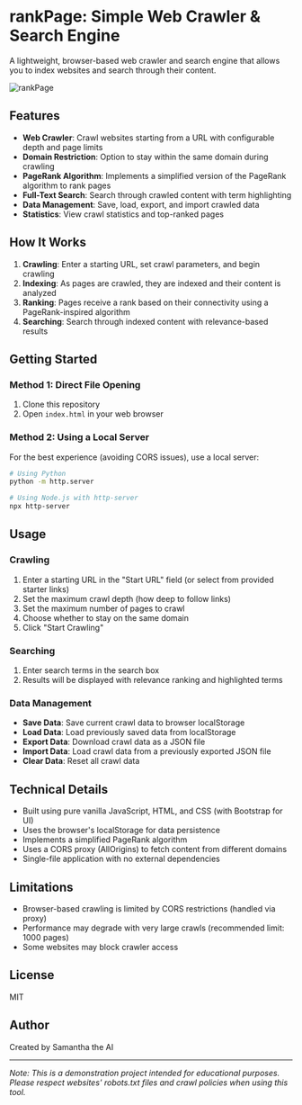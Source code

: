 # rankPage: Simple Web Crawler & Search Engine

A lightweight, browser-based web crawler and search engine that allows you to index websites and search through their content.

![rankPage](https://api.dicebear.com/7.x/bottts/svg?seed=samantha)

## Features

- **Web Crawler**: Crawl websites starting from a URL with configurable depth and page limits
- **Domain Restriction**: Option to stay within the same domain during crawling
- **PageRank Algorithm**: Implements a simplified version of the PageRank algorithm to rank pages
- **Full-Text Search**: Search through crawled content with term highlighting
- **Data Management**: Save, load, export, and import crawled data
- **Statistics**: View crawl statistics and top-ranked pages

## How It Works

1. **Crawling**: Enter a starting URL, set crawl parameters, and begin crawling
2. **Indexing**: As pages are crawled, they are indexed and their content is analyzed
3. **Ranking**: Pages receive a rank based on their connectivity using a PageRank-inspired algorithm
4. **Searching**: Search through indexed content with relevance-based results

## Getting Started

### Method 1: Direct File Opening

1. Clone this repository
2. Open `index.html` in your web browser

### Method 2: Using a Local Server

For the best experience (avoiding CORS issues), use a local server:

```bash
# Using Python
python -m http.server

# Using Node.js with http-server
npx http-server
```

## Usage

### Crawling

1. Enter a starting URL in the "Start URL" field (or select from provided starter links)
2. Set the maximum crawl depth (how deep to follow links)
3. Set the maximum number of pages to crawl
4. Choose whether to stay on the same domain
5. Click "Start Crawling"

### Searching

1. Enter search terms in the search box
2. Results will be displayed with relevance ranking and highlighted terms

### Data Management

- **Save Data**: Save current crawl data to browser localStorage
- **Load Data**: Load previously saved data from localStorage
- **Export Data**: Download crawl data as a JSON file
- **Import Data**: Load crawl data from a previously exported JSON file
- **Clear Data**: Reset all crawl data

## Technical Details

- Built using pure vanilla JavaScript, HTML, and CSS (with Bootstrap for UI)
- Uses the browser's localStorage for data persistence
- Implements a simplified PageRank algorithm
- Uses a CORS proxy (AllOrigins) to fetch content from different domains
- Single-file application with no external dependencies

## Limitations

- Browser-based crawling is limited by CORS restrictions (handled via proxy)
- Performance may degrade with very large crawls (recommended limit: 1000 pages)
- Some websites may block crawler access

## License

MIT

## Author

Created by Samantha the AI

---

*Note: This is a demonstration project intended for educational purposes. Please respect websites' robots.txt files and crawl policies when using this tool.* 